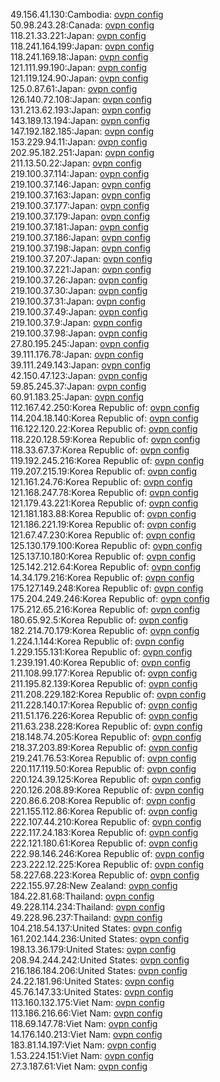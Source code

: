49.156.41.130:Cambodia: [ovpn config](vpn/49_156_41_130.ovpn)  
50.98.243.28:Canada: [ovpn config](vpn/50_98_243_28.ovpn)  
118.21.33.221:Japan: [ovpn config](vpn/118_21_33_221.ovpn)  
118.241.164.199:Japan: [ovpn config](vpn/118_241_164_199.ovpn)  
118.241.169.18:Japan: [ovpn config](vpn/118_241_169_18.ovpn)  
121.111.99.190:Japan: [ovpn config](vpn/121_111_99_190.ovpn)  
121.119.124.90:Japan: [ovpn config](vpn/121_119_124_90.ovpn)  
125.0.87.61:Japan: [ovpn config](vpn/125_0_87_61.ovpn)  
126.140.72.108:Japan: [ovpn config](vpn/126_140_72_108.ovpn)  
131.213.62.193:Japan: [ovpn config](vpn/131_213_62_193.ovpn)  
143.189.13.194:Japan: [ovpn config](vpn/143_189_13_194.ovpn)  
147.192.182.185:Japan: [ovpn config](vpn/147_192_182_185.ovpn)  
153.229.94.11:Japan: [ovpn config](vpn/153_229_94_11.ovpn)  
202.95.182.251:Japan: [ovpn config](vpn/202_95_182_251.ovpn)  
211.13.50.22:Japan: [ovpn config](vpn/211_13_50_22.ovpn)  
219.100.37.114:Japan: [ovpn config](vpn/219_100_37_114.ovpn)  
219.100.37.146:Japan: [ovpn config](vpn/219_100_37_146.ovpn)  
219.100.37.163:Japan: [ovpn config](vpn/219_100_37_163.ovpn)  
219.100.37.177:Japan: [ovpn config](vpn/219_100_37_177.ovpn)  
219.100.37.179:Japan: [ovpn config](vpn/219_100_37_179.ovpn)  
219.100.37.181:Japan: [ovpn config](vpn/219_100_37_181.ovpn)  
219.100.37.186:Japan: [ovpn config](vpn/219_100_37_186.ovpn)  
219.100.37.198:Japan: [ovpn config](vpn/219_100_37_198.ovpn)  
219.100.37.207:Japan: [ovpn config](vpn/219_100_37_207.ovpn)  
219.100.37.221:Japan: [ovpn config](vpn/219_100_37_221.ovpn)  
219.100.37.26:Japan: [ovpn config](vpn/219_100_37_26.ovpn)  
219.100.37.30:Japan: [ovpn config](vpn/219_100_37_30.ovpn)  
219.100.37.31:Japan: [ovpn config](vpn/219_100_37_31.ovpn)  
219.100.37.49:Japan: [ovpn config](vpn/219_100_37_49.ovpn)  
219.100.37.9:Japan: [ovpn config](vpn/219_100_37_9.ovpn)  
219.100.37.98:Japan: [ovpn config](vpn/219_100_37_98.ovpn)  
27.80.195.245:Japan: [ovpn config](vpn/27_80_195_245.ovpn)  
39.111.176.78:Japan: [ovpn config](vpn/39_111_176_78.ovpn)  
39.111.249.143:Japan: [ovpn config](vpn/39_111_249_143.ovpn)  
42.150.47.123:Japan: [ovpn config](vpn/42_150_47_123.ovpn)  
59.85.245.37:Japan: [ovpn config](vpn/59_85_245_37.ovpn)  
60.91.183.25:Japan: [ovpn config](vpn/60_91_183_25.ovpn)  
112.167.42.250:Korea Republic of: [ovpn config](vpn/112_167_42_250.ovpn)  
114.204.18.140:Korea Republic of: [ovpn config](vpn/114_204_18_140.ovpn)  
116.122.120.22:Korea Republic of: [ovpn config](vpn/116_122_120_22.ovpn)  
118.220.128.59:Korea Republic of: [ovpn config](vpn/118_220_128_59.ovpn)  
118.33.67.37:Korea Republic of: [ovpn config](vpn/118_33_67_37.ovpn)  
119.192.245.216:Korea Republic of: [ovpn config](vpn/119_192_245_216.ovpn)  
119.207.215.19:Korea Republic of: [ovpn config](vpn/119_207_215_19.ovpn)  
121.161.24.76:Korea Republic of: [ovpn config](vpn/121_161_24_76.ovpn)  
121.168.247.78:Korea Republic of: [ovpn config](vpn/121_168_247_78.ovpn)  
121.179.43.221:Korea Republic of: [ovpn config](vpn/121_179_43_221.ovpn)  
121.181.183.88:Korea Republic of: [ovpn config](vpn/121_181_183_88.ovpn)  
121.186.221.19:Korea Republic of: [ovpn config](vpn/121_186_221_19.ovpn)  
121.67.47.230:Korea Republic of: [ovpn config](vpn/121_67_47_230.ovpn)  
125.130.179.100:Korea Republic of: [ovpn config](vpn/125_130_179_100.ovpn)  
125.137.10.180:Korea Republic of: [ovpn config](vpn/125_137_10_180.ovpn)  
125.142.212.64:Korea Republic of: [ovpn config](vpn/125_142_212_64.ovpn)  
14.34.179.216:Korea Republic of: [ovpn config](vpn/14_34_179_216.ovpn)  
175.127.149.248:Korea Republic of: [ovpn config](vpn/175_127_149_248.ovpn)  
175.204.249.246:Korea Republic of: [ovpn config](vpn/175_204_249_246.ovpn)  
175.212.65.216:Korea Republic of: [ovpn config](vpn/175_212_65_216.ovpn)  
180.65.92.5:Korea Republic of: [ovpn config](vpn/180_65_92_5.ovpn)  
182.214.70.179:Korea Republic of: [ovpn config](vpn/182_214_70_179.ovpn)  
1.224.1.144:Korea Republic of: [ovpn config](vpn/1_224_1_144.ovpn)  
1.229.155.131:Korea Republic of: [ovpn config](vpn/1_229_155_131.ovpn)  
1.239.191.40:Korea Republic of: [ovpn config](vpn/1_239_191_40.ovpn)  
211.108.99.177:Korea Republic of: [ovpn config](vpn/211_108_99_177.ovpn)  
211.195.82.139:Korea Republic of: [ovpn config](vpn/211_195_82_139.ovpn)  
211.208.229.182:Korea Republic of: [ovpn config](vpn/211_208_229_182.ovpn)  
211.228.140.17:Korea Republic of: [ovpn config](vpn/211_228_140_17.ovpn)  
211.51.176.226:Korea Republic of: [ovpn config](vpn/211_51_176_226.ovpn)  
211.63.238.228:Korea Republic of: [ovpn config](vpn/211_63_238_228.ovpn)  
218.148.74.205:Korea Republic of: [ovpn config](vpn/218_148_74_205.ovpn)  
218.37.203.89:Korea Republic of: [ovpn config](vpn/218_37_203_89.ovpn)  
219.241.76.53:Korea Republic of: [ovpn config](vpn/219_241_76_53.ovpn)  
220.117.119.50:Korea Republic of: [ovpn config](vpn/220_117_119_50.ovpn)  
220.124.39.125:Korea Republic of: [ovpn config](vpn/220_124_39_125.ovpn)  
220.126.208.89:Korea Republic of: [ovpn config](vpn/220_126_208_89.ovpn)  
220.86.6.208:Korea Republic of: [ovpn config](vpn/220_86_6_208.ovpn)  
221.155.112.86:Korea Republic of: [ovpn config](vpn/221_155_112_86.ovpn)  
222.107.44.210:Korea Republic of: [ovpn config](vpn/222_107_44_210.ovpn)  
222.117.24.183:Korea Republic of: [ovpn config](vpn/222_117_24_183.ovpn)  
222.121.180.61:Korea Republic of: [ovpn config](vpn/222_121_180_61.ovpn)  
222.98.146.246:Korea Republic of: [ovpn config](vpn/222_98_146_246.ovpn)  
223.222.12.225:Korea Republic of: [ovpn config](vpn/223_222_12_225.ovpn)  
58.227.68.223:Korea Republic of: [ovpn config](vpn/58_227_68_223.ovpn)  
222.155.97.28:New Zealand: [ovpn config](vpn/222_155_97_28.ovpn)  
184.22.81.68:Thailand: [ovpn config](vpn/184_22_81_68.ovpn)  
49.228.114.234:Thailand: [ovpn config](vpn/49_228_114_234.ovpn)  
49.228.96.237:Thailand: [ovpn config](vpn/49_228_96_237.ovpn)  
104.218.54.137:United States: [ovpn config](vpn/104_218_54_137.ovpn)  
161.202.144.236:United States: [ovpn config](vpn/161_202_144_236.ovpn)  
198.13.36.179:United States: [ovpn config](vpn/198_13_36_179.ovpn)  
208.94.244.242:United States: [ovpn config](vpn/208_94_244_242.ovpn)  
216.186.184.206:United States: [ovpn config](vpn/216_186_184_206.ovpn)  
24.22.181.96:United States: [ovpn config](vpn/24_22_181_96.ovpn)  
45.76.147.33:United States: [ovpn config](vpn/45_76_147_33.ovpn)  
113.160.132.175:Viet Nam: [ovpn config](vpn/113_160_132_175.ovpn)  
113.186.216.66:Viet Nam: [ovpn config](vpn/113_186_216_66.ovpn)  
118.69.147.78:Viet Nam: [ovpn config](vpn/118_69_147_78.ovpn)  
14.176.140.213:Viet Nam: [ovpn config](vpn/14_176_140_213.ovpn)  
183.81.14.197:Viet Nam: [ovpn config](vpn/183_81_14_197.ovpn)  
1.53.224.151:Viet Nam: [ovpn config](vpn/1_53_224_151.ovpn)  
27.3.187.61:Viet Nam: [ovpn config](vpn/27_3_187_61.ovpn)  
